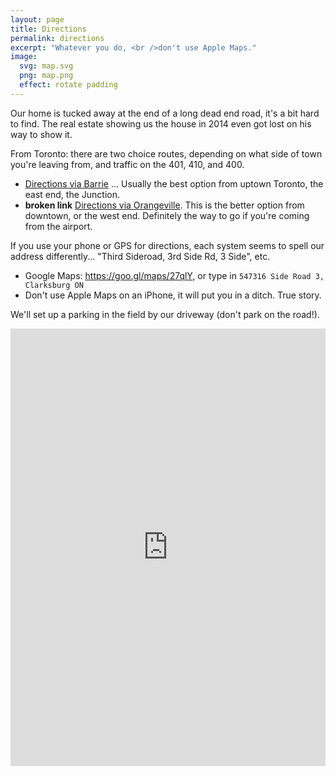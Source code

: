 ```yaml
---
layout: page
title: Directions
permalink: directions
excerpt: "Whatever you do, <br />don't use Apple Maps."
image:
  svg: map.svg
  png: map.png
  effect: rotate padding
---
```


Our home is tucked away at the end of a long dead end road, it's a bit hard to find.  The real estate showing us the house in 2014 even got lost on his way to show it.

From Toronto: there are two choice routes, depending on what side of town you're leaving from, and traffic on the 401, 410, and 400.

* [Directions via Barrie](https://www.evernote.com/l/ACiKYzXHU1NFo7I8s5xCHCezHsHtyFOuEtA) … Usually the best option from uptown Toronto, the east end, the Junction.
* **broken link** [Directions via Orangeville](https://www.evernote.com/l/ACgOxijid59FPbb5_R1c2C6SK0Jf7p2U4no). This is the better option from downtown, or the west end. Definitely the way to go if you're coming from the airport.

If you use your phone or GPS for directions, each system seems to spell our address differently... "Third Sideroad, 3rd Side Rd, 3 Side", etc.

* Google Maps: <https://goo.gl/maps/27qlY>, or type in ```547316 Side Road 3, Clarksburg ON```
* Don't use Apple Maps on an iPhone, it will put you in a ditch.  True story.

We'll set up a parking in the field by our driveway (don't park on the road!).

<iframe width='100%' height='700px' frameBorder='0' src='https://a.tiles.mapbox.com/v4/lobp.ng3fga55/attribution,zoompan,zoomwheel,geocoder.html?access_token=pk.eyJ1IjoibG9icCIsImEiOiJjN3E3cHNFIn0.wzwgKdJM1apIg_CO9yO73A'></iframe>
